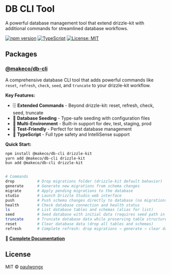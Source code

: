 # DB CLI Tool

A powerful database management tool that extend drizzle-kit with additional commands for streamlined database workflows.

[![npm version](https://badge.fury.io/js/@makeco%2Fdb-cli.svg)](https://badge.fury.io/js/@makeco%2Fdb-cli)
[![TypeScript](https://img.shields.io/badge/TypeScript-5.0+-blue.svg)](https://www.typescriptlang.org/)
[![License: MIT](https://img.shields.io/badge/License-MIT-yellow.svg)](https://opensource.org/licenses/MIT)

## Packages

### [@makeco/db-cli](./packages/db-cli)

A comprehensive database CLI tool that adds powerful commands like `reset`, `refresh`, `check`, `seed`, and `truncate` to your drizzle-kit workflow.

**Key Features:**

- 🗄️ **Extended Commands** - Beyond drizzle-kit: reset, refresh, check, seed, truncate
- 🌱 **Database Seeding** - Type-safe seeding with configuration files
- 🔄 **Multi-Environment** - Built-in support for dev, test, staging, prod
- 🧪 **Test-Friendly** - Perfect for test database management
- 📝 **TypeScript** - Full type safety and IntelliSense support

**Quick Start:**

```bash
npm install @makeco/db-cli drizzle-kit
yarn add @makeco/db-cli drizzle-kit
bun add @makeco/db-cli drizzle-kit
```

```bash

# Commands
drop          # Drop migrations folder (drizzle-kit default behavior)
generate      # Generate new migrations from schema changes
migrate       # Apply pending migrations to the database
studio        # Launch Drizzle Studio web interface
push          # Push schema changes directly to database (no migrations)
health        # Check database connection and health status
ls            # List database tables and schemas (alias for list)
seed          # Seed database with initial data (requires seed path in db.config.ts)
truncate      # Truncate database data while preserving table structure
reset         # Clear database data (drop all tables and schemas)
refresh       # Complete refresh: drop migrations → generate → clear data → migrate
```

**📖 [Complete Documentation](./packages/db-cli/README.md)**

## License

MIT © [paulwongx](https://github.com/paulwongx)
